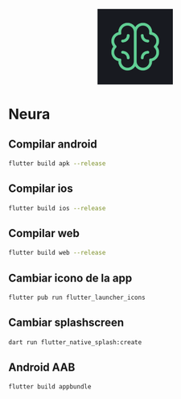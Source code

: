 <p align="center">
<img src="assets/app/icon.png" width="150"  alt="logo">
</p>

# Neura

## Compilar android

```bash
flutter build apk --release
```

## Compilar ios

```bash
flutter build ios --release
```

## Compilar web

```bash
flutter build web --release
```

## Cambiar icono de la app

```bash
flutter pub run flutter_launcher_icons
```

## Cambiar splashscreen

```bash
dart run flutter_native_splash:create
```

## Android AAB

```bash
flutter build appbundle
```
